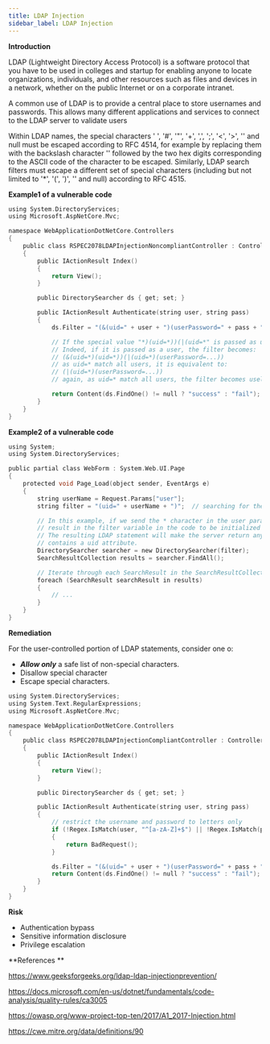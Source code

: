 ```yaml
---
title: LDAP Injection
sidebar_label: LDAP Injection
---
```




**Introduction**
<p>
LDAP (Lightweight Directory Access Protocol) is a software protocol that you have to be used in colleges and startup for enabling anyone to locate organizations, individuals, and other resources such as files and devices in a network, whether on the public Internet or on a corporate intranet.
</p>
<p>
A common use of LDAP is to provide a central place to store usernames and passwords. This allows many different applications and services to connect to the LDAP server to validate users
</p>

 
Within LDAP names, the special characters ' ', '#', '"', '+', ',', ';', '<', '>', '\' and null must be escaped according to RFC 4514, for example by replacing them with the backslash character '\' followed by the two hex digits corresponding to the ASCII code of the character to be escaped. Similarly, LDAP search filters must escape a different set of special characters (including but not limited to '*', '(', ')', '\' and null) according to RFC 4515.
 

**Example1 of a vulnerable code**
```c
using System.DirectoryServices;
using Microsoft.AspNetCore.Mvc;

namespace WebApplicationDotNetCore.Controllers
{
    public class RSPEC2078LDAPInjectionNoncompliantController : Controller
    {
        public IActionResult Index()
        {
            return View();
        }

        public DirectorySearcher ds { get; set; }

        public IActionResult Authenticate(string user, string pass)
        {
            ds.Filter = "(&(uid=" + user + ")(userPassword=" + pass + "))"; // Noncompliant

            // If the special value "*)(uid=*))(|(uid=*" is passed as user, authentication is bypassed
            // Indeed, if it is passed as a user, the filter becomes:
            // (&(uid=*)(uid=*))(|(uid=*)(userPassword=...))
            // as uid=* match all users, it is equivalent to:
            // (|(uid=*)(userPassword=...))
            // again, as uid=* match all users, the filter becomes useless

            return Content(ds.FindOne() != null ? "success" : "fail");
        }
    }
}
```

**Example2 of a vulnerable code**

```c
using System;
using System.DirectoryServices;

public partial class WebForm : System.Web.UI.Page
{
    protected void Page_Load(object sender, EventArgs e)
    {
        string userName = Request.Params["user"];
        string filter = "(uid=" + userName + ")";  // searching for the user entry

        // In this example, if we send the * character in the user parameter which will
        // result in the filter variable in the code to be initialized with (uid=*).
        // The resulting LDAP statement will make the server return any object that
        // contains a uid attribute.
        DirectorySearcher searcher = new DirectorySearcher(filter);
        SearchResultCollection results = searcher.FindAll();

        // Iterate through each SearchResult in the SearchResultCollection.
        foreach (SearchResult searchResult in results)
        {
            // ...
        }
    }
}
```


**Remediation**

For the user-controlled portion of LDAP statements, consider one o:
<ul>
<li> <i><b>Allow only</b></i> a safe list of non-special characters.</li>
<li>Disallow special character</li>
<li>Escape special characters.</li>
</ul>

```c
using System.DirectoryServices;
using System.Text.RegularExpressions;
using Microsoft.AspNetCore.Mvc;

namespace WebApplicationDotNetCore.Controllers
{
    public class RSPEC2078LDAPInjectionCompliantController : Controller
    {
        public IActionResult Index()
        {
            return View();
        }

        public DirectorySearcher ds { get; set; }

        public IActionResult Authenticate(string user, string pass)
        {
            // restrict the username and password to letters only
            if (!Regex.IsMatch(user, "^[a-zA-Z]+$") || !Regex.IsMatch(pass, "^[a-zA-Z]+$"))
            {
                return BadRequest();
            }

            ds.Filter = "(&(uid=" + user + ")(userPassword=" + pass + "))"; // Now safe
            return Content(ds.FindOne() != null ? "success" : "fail");
        }
    }
}
```

**Risk**
<ul>
	<li>Authentication bypass</li>
	<li>Sensitive information disclosure</li>
	<li>Privilege escalation</li>
</ul>

**References **


https://www.geeksforgeeks.org/ldap-ldap-injectionprevention/

https://docs.microsoft.com/en-us/dotnet/fundamentals/code-analysis/quality-rules/ca3005

https://owasp.org/www-project-top-ten/2017/A1_2017-Injection.html

https://cwe.mitre.org/data/definitions/90